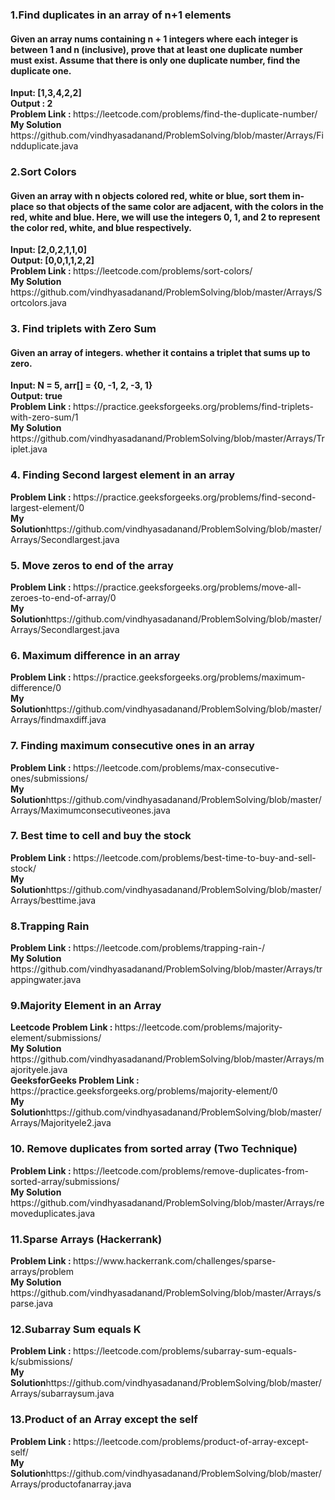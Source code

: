 
<h3> 1.Find duplicates in an array of n+1 elements </h3>
<h4> Given an array nums containing n + 1 integers where each integer is between 1 and n (inclusive), prove that at least one duplicate number must exist. Assume that there is only one duplicate number, find the duplicate one. </h4> 
<b>  Input: [1,3,4,2,2] </b> <br>
<b>Output : 2 </b> <br>
<b> Problem Link : </b>  https://leetcode.com/problems/find-the-duplicate-number/  <br>
<b> My Solution</b> https://github.com/vindhyasadanand/ProblemSolving/blob/master/Arrays/Findduplicate.java <br>

<h3> 2.Sort Colors</h3>
<h4> Given an array with n objects colored red, white or blue, sort them in-place so that objects of the same color are adjacent, with the colors in the red, white and blue. Here, we will use the integers 0, 1, and 2 to represent the color red, white, and blue respectively. </h4> 
<b>Input: [2,0,2,1,1,0]  </b> <br>
<b>Output: [0,0,1,1,2,2] </b> <br>
<b> Problem Link : </b>  https://leetcode.com/problems/sort-colors/ <br>
<b> My Solution</b> https://github.com/vindhyasadanand/ProblemSolving/blob/master/Arrays/Sortcolors.java <br>

<h3>3. Find triplets with Zero Sum</h3>
<h4> Given an array of integers. whether it contains a triplet that sums up to zero.</h4> 
<b> Input: N = 5, arr[] = {0, -1, 2, -3, 1}  </b> <br>
<b>Output: true  </b> <br>
<b> Problem Link : </b> https://practice.geeksforgeeks.org/problems/find-triplets-with-zero-sum/1    <br>
<b> My Solution</b> https://github.com/vindhyasadanand/ProblemSolving/blob/master/Arrays/Triplet.java <br>

<h3>4. Finding Second largest element in an array</h3>
<b> Problem Link : </b>https://practice.geeksforgeeks.org/problems/find-second-largest-element/0  <br>
<b> My Solution</b>https://github.com/vindhyasadanand/ProblemSolving/blob/master/Arrays/Secondlargest.java <br>

<h3>5. Move zeros to end of the array</h3>
<b> Problem Link : </b> https://practice.geeksforgeeks.org/problems/move-all-zeroes-to-end-of-array/0  <br>
<b> My Solution</b>https://github.com/vindhyasadanand/ProblemSolving/blob/master/Arrays/Secondlargest.java <br>

<h3>6. Maximum difference in an array</h3>
<b> Problem Link : </b>https://practice.geeksforgeeks.org/problems/maximum-difference/0   <br>
<b> My Solution</b>https://github.com/vindhyasadanand/ProblemSolving/blob/master/Arrays/findmaxdiff.java <br>

<h3>7. Finding maximum consecutive ones in an array</h3>
<b> Problem Link : </b>https://leetcode.com/problems/max-consecutive-ones/submissions/ <br>
<b> My Solution</b>https://github.com/vindhyasadanand/ProblemSolving/blob/master/Arrays/Maximumconsecutiveones.java <br>

<h3>7. Best time to cell and buy the stock</h3>
<b> Problem Link : </b> https://leetcode.com/problems/best-time-to-buy-and-sell-stock/ <br>
<b> My Solution</b>https://github.com/vindhyasadanand/ProblemSolving/blob/master/Arrays/besttime.java <br>

<h3>8.Trapping Rain  </h3>
<b> Problem Link : </b> https://leetcode.com/problems/trapping-rain-/<br>
<b> My Solution</b> https://github.com/vindhyasadanand/ProblemSolving/blob/master/Arrays/trappingwater.java <br>

<h3>9.Majority Element in an Array  </h3>
<b>  Leetcode Problem Link : </b> https://leetcode.com/problems/majority-element/submissions/  <br>
<b> My Solution</b> https://github.com/vindhyasadanand/ProblemSolving/blob/master/Arrays/majorityele.java <br>
<b>  GeeksforGeeks Problem Link : </b> https://practice.geeksforgeeks.org/problems/majority-element/0  <br>
<b> My Solution</b>https://github.com/vindhyasadanand/ProblemSolving/blob/master/Arrays/Majorityele2.java <br>

<h3>10. Remove duplicates from sorted array (Two  Technique) </h3>
<b> Problem Link : </b> https://leetcode.com/problems/remove-duplicates-from-sorted-array/submissions/<br>
<b> My Solution</b> https://github.com/vindhyasadanand/ProblemSolving/blob/master/Arrays/removeduplicates.java<br>

<h3>11.Sparse Arrays (Hackerrank) </h3>
<b> Problem Link : </b> https://www.hackerrank.com/challenges/sparse-arrays/problem <br>
<b> My Solution</b> https://github.com/vindhyasadanand/ProblemSolving/blob/master/Arrays/sparse.java <br>

<h3>12.Subarray Sum equals K </h3>
<b> Problem Link : </b> https://leetcode.com/problems/subarray-sum-equals-k/submissions/ <br>
<b> My Solution</b>https://github.com/vindhyasadanand/ProblemSolving/blob/master/Arrays/subarraysum.java <br>

<h3>13.Product of an Array except the self </h3>
<b> Problem Link : </b>https://leetcode.com/problems/product-of-array-except-self/ <br>
<b> My Solution</b>https://github.com/vindhyasadanand/ProblemSolving/blob/master/Arrays/productofanarray.java <br>







